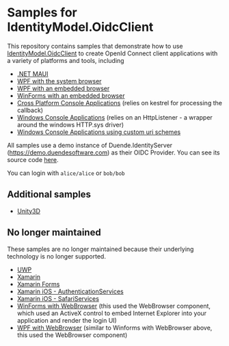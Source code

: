 # Samples for IdentityModel.OidcClient

This repository contains samples that demonstrate how to use
[IdentityModel.OidcClient](https://github.com/IdentityModel/IdentityModel) to create
OpenId Connect client applications with a variety of platforms and tools, including
- [.NET MAUI](https://github.com/IdentityModel/IdentityModel.OidcClient.Samples/tree/main/Maui)
- [WPF with the system browser](https://github.com/IdentityModel/IdentityModel.OidcClient.Samples/tree/main/Wpf)
- [WPF with an embedded browser](https://github.com/IdentityModel/IdentityModel.OidcClient.Samples/tree/main/WpfWebView2)
- [WinForms with an embedded browser](https://github.com/IdentityModel/IdentityModel.OidcClient.Samples/tree/main/WinFormsWebView2)
- [Cross Platform Console Applications](https://github.com/IdentityModel/IdentityModel.OidcClient.Samples/tree/main/NetCoreConsoleClient) (relies on kestrel for processing the callback)
- [Windows Console Applications](https://github.com/IdentityModel/IdentityModel.OidcClient.Samples/tree/main/HttpSysConsoleClient) (relies on an HttpListener - a wrapper around the windows HTTP.sys driver)
- [Windows Console Applications using custom uri schemes](https://github.com/IdentityModel/IdentityModel.OidcClient.Samples/tree/main/WindowsConsoleSystemBrowser)

All samples use a demo instance of Duende.IdentityServer (https://demo.duendesoftware.com)
as their OIDC Provider. You can see its source code
[here](https://github.com/DuendeSoftware/demo.duendesoftware.com).

You can login with `alice/alice` or `bob/bob`

## Additional samples

* [Unity3D](https://github.com/EversongWoods/UnityOidcClient)

## No longer maintained

These samples are no longer maintained because their underlying technology is no
longer supported. 

- [UWP](https://github.com/IdentityModel/IdentityModel.OidcClient.Samples/tree/archived/uwp/Uwp)
- [Xamarin](https://github.com/IdentityModel/IdentityModel.OidcClient.Samples/tree/archived/xamarin/XamarinAndroidClient)
- [Xamarin Forms](https://github.com/IdentityModel/IdentityModel.OidcClient.Samples/tree/archived/xamarin/XamarinForms)
- [Xamarin iOS - AuthenticationServices](https://github.com/IdentityModel/IdentityModel.OidcClient.Samples/tree/archived/xamarin/iOS_AuthenticationServices)
- [Xamarin iOS - SafariServices](https://github.com/IdentityModel/IdentityModel.OidcClient.Samples/tree/archived/xamarin/iOS_SafariServices)
- [WinForms with WebBrowser](https://github.com/IdentityModel/IdentityModel.OidcClient.Samples/releases/tree/archived/webbrowser/WinFormsWebView) (this used the WebBrowser component, which used an ActiveX control to embed Internet Explorer into your application and render the login UI)
- [WPF with WebBrowser](https://github.com/IdentityModel/IdentityModel.OidcClient.Samples/releases/tag/tree/archived/webbrowser/WpfWebView) (similar to Winforms with WebBrowser above, this used the WebBrowser component)
